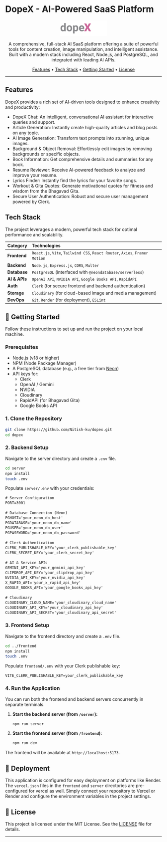 # DopeX - AI-Powered SaaS Platform

<p align="center">
  <img src="./frontend/src/assets/main-logo.svg" alt="DopeX Logo" width="150"/>
</p>

<p align="center">
  A comprehensive, full-stack AI SaaS platform offering a suite of powerful tools for content creation, image manipulation, and intelligent assistance. Built with a modern stack including React, Node.js, and PostgreSQL, and integrated with leading AI APIs.
</p>

<p align="center">
  <a href="#features">Features</a> •
  <a href="#tech-stack">Tech Stack</a> •
  <a href="#getting-started">Getting Started</a> •
  <a href="#license">License</a>
</p>

---

## Features

DopeX provides a rich set of AI-driven tools designed to enhance creativity and productivity:

- DopeX Chat: An intelligent, conversational AI assistant for interactive queries and support.
- Article Generation: Instantly create high-quality articles and blog posts on any topic.
- AI Image Generation: Transform text prompts into stunning, unique images.
- Background & Object Removal: Effortlessly edit images by removing backgrounds or specific objects.
- Book Information: Get comprehensive details and summaries for any book.
- Resume Reviewer: Receive AI-powered feedback to analyze and improve your resume.
- Lyrics Finder: Instantly find the lyrics for your favorite songs.
- Workout & Gita Quotes: Generate motivational quotes for fitness and wisdom from the Bhagavad Gita.
- Secure User Authentication: Robust and secure user management powered by Clerk.

## Tech Stack

The project leverages a modern, powerful tech stack for optimal performance and scalability.

| Category      | Technologies                                                                 |
| :------------ | :--------------------------------------------------------------------------- |
| **Frontend**  | `React.js`, `Vite`, `Tailwind CSS`, `React Router`, `Axios`, `Framer Motion` |
| **Backend**   | `Node.js`, `Express.js`, `CORS`, `Multer`                                    |
| **Database**  | `PostgreSQL` (interfaced with `@neondatabase/serverless`)                    |
| **AI & APIs** | `OpenAI API`, `NVIDIA API`, `Google Books API`, `RapidAPI`                   |
| **Auth**      | `Clerk` (for secure frontend and backend authentication)                     |
| **Storage**   | `Cloudinary` (for cloud-based image and media management)                    |
| **DevOps**    | `Git`, `Render` (for deployment), `ESLint`                                   |

## 🏁 Getting Started

Follow these instructions to set up and run the project on your local machine.

### Prerequisites

- Node.js (v18 or higher)
- NPM (Node Package Manager)
- A PostgreSQL database (e.g., a free tier from [Neon](https://neon.tech/))
- API keys for:
  - Clerk
  - OpenAI / Gemini
  - NVIDIA
  - Cloudinary
  - RapidAPI (for Bhagavad Gita)
  - Google Books API

### 1. Clone the Repository

```sh
git clone https://github.com/Nitish-ku/dopex.git
cd dopex
```

### 2. Backend Setup

Navigate to the server directory and create a `.env` file.

```sh
cd server
npm install
touch .env
```

Populate `server/.env` with your credentials:

```env
# Server Configuration
PORT=3001

# Database Connection (Neon)
PGHOST='your_neon_db_host'
PGDATABASE='your_neon_db_name'
PGUSER='your_neon_db_user'
PGPASSWORD='your_neon_db_password'

# Clerk Authentication
CLERK_PUBLISHABLE_KEY='your_clerk_publishable_key'
CLERK_SECRET_KEY='your_clerk_secret_key'

# AI & Service APIs
GEMINI_API_KEY='your_gemini_api_key'
CLIPDROP_API_KEY='your_clipdrop_api_key'
NVIDIA_API_KEY='your_nvidia_api_key'
X_RAPID_API='your_x_rapid_api_key'
GOOGLE_BOOKS_API='your_google_books_api_key'

# Cloudinary
CLOUDINARY_CLOUD_NAME='your_cloudinary_cloud_name'
CLOUDINARY_API_KEY='your_cloudinary_api_key'
CLOUDINARY_API_SECRET='your_cloudinary_api_secret'
```

### 3. Frontend Setup

Navigate to the frontend directory and create a `.env` file.

```sh
cd ../frontend
npm install
touch .env
```

Populate `frontend/.env` with your Clerk publishable key:

```env
VITE_CLERK_PUBLISHABLE_KEY=your_clerk_publishable_key
```

### 4. Run the Application

You can run both the frontend and backend servers concurrently in separate terminals.

1.  **Start the backend server (from `/server`):**
    ```sh
    npm run server
    ```
2.  **Start the frontend server (from `/frontend`):**
    ```sh
    npm run dev
    ```

The frontend will be available at `http://localhost:5173`.

## 🚀 Deployment

This application is configured for easy deployment on platforms like Render. The `vercel.json` files in the `frontend` and `server` directories are pre-configured for vercel as well. Simply connect your repository to Vercel or Render and configure the environment variables in the project settings.

## 📜 License

This project is licensed under the MIT License. See the [LICENSE](./LICENSE) file for details.

---
